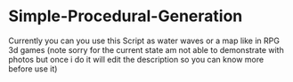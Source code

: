 # Simple-Procedural-Generation
Currently you can you use this Script as water waves or a map like in RPG 3d games (note sorry for the current state am not able to demonstrate with photos but once i do it will edit the description so you can know more before use it) 
